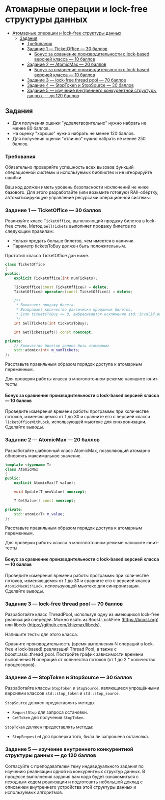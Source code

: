# Атомарные операции и lock-free структуры данных

- [Атомарные операции и lock-free структуры данных](#атомарные-операции-и-lock-free-структуры-данных)
  - [Задания](#задания)
    - [Требования](#требования)
    - [Задание 1 — TicketOffice — 30 баллов](#задание-1--ticketoffice--30-баллов)
      - [Бонус за сравнение производительности с lock-based версией класса — 10 баллов](#бонус-за-сравнение-производительности-с-lock-based-версией-класса--10-баллов)
    - [Задание 2 — AtomicMax — 20 баллов](#задание-2--atomicmax--20-баллов)
      - [Бонус за сравнение производительности с lock-based версией класса — 10 баллов](#бонус-за-сравнение-производительности-с-lock-based-версией-класса--10-баллов-1)
    - [Задание 3 — lock-free thread pool — 70 баллов](#задание-3--lock-free-thread-pool--70-баллов)
    - [Задание 4 — StopToken и StopSource — 30 баллов](#задание-4--stoptoken-и-stopsource--30-баллов)
    - [Задание 5 — изучение внутреннего конкурентной структуры данных — до 120 баллов](#задание-5--изучение-внутреннего-конкурентной-структуры-данных--до-120-баллов)

## Задания

- Для получения оценки "удовлетворительно" нужно набрать не менее 80 баллов.
- На оценку "хорошо" нужно набрать не менее 120 баллов.
- Для получения оценки "отлично" нужно набрать не менее 250 баллов.

### Требования

Обязательно проверяйте успешность всех вызовов функций операционной системы и используемых библиотек
и не игнорируйте ошибки.

Ваш код должен иметь уровень безопасности исключений не ниже базового.
Для этого разработайте (или возьмите готовую) RAII-обёртку, автоматизирующую
управление ресурсами операционной системы.

### Задание 1 — TicketOffice — 30 баллов

Реализуйте класс `TicketOffice`, выполняющий продажу билетов в lock-free стиле.
Метод `SellTickets` выполняет продажу билетов по следующим правилам:

- Нельзя продать больше билетов, чем имеется в наличии.
- Параметр ticketsToBuy должен быть положительным.

Прототип класса TicketOffice дан ниже.

```cpp
class TicketOffice
{
public:
    explicit TicketOffice(int numTickets);

    TicketOffice(const TicketOffice&) = delete;
    TicketOffice& operator=(const TicketOffice&) = delete;

    /**
     * Выполняет продажу билета.
     * Возвращает количество фактически проданных билетов.
     * Если ticketsToBuy <= 0, выбрасывается исключение std::invalid_argument
     */
    int SellTickets(int ticketsToBuy);

    int GetTicketsLeft() const noexcept;

private:
    // Количество билетов должно быть атомарным
    std::atomic<int> m_numTickets;
};
```

Расставьте правильным образом порядок доступа к атомарным переменным.

Для проверки работы класса в многопоточном режиме напишите юнит-тесты.

#### Бонус за сравнение производительности с lock-based версией класса — 10 баллов

Проведите измерения времени работы программы при количестве потоков, изменяющемся от 1 до 30
и сравните его с версией класса `TicketOfficeWithLock`, использующей мьютекс для синхронизации.
Сделайте выводы.

### Задание 2 — AtomicMax — 20 баллов

Разработайте шаблонный класс AtomicMax, позволяющий атомарно обновлять максимальное значение.

```cpp
template <typename T>
class AtomicMax
{
public:
    explicit AtomicMax(T value);

    void Update(T newValue) noexcept;

    T GetValue() const noexcept;

private:
    std::atomic<T> m_value;
};
```

Расставьте правильным образом порядок доступа к атомарным переменным.

Для проверки работы класса в многопоточном режиме напишите юнит-тесты.

#### Бонус за сравнение производительности с lock-based версией класса — 10 баллов

Проведите измерения времени работы программы при количестве потоков, изменяющемся от 1 до 30
и сравните его с версией класса `AtomicMaxWithLock`, использующей мьютекс для синхронизации.
Сделайте выводы.

### Задание 3 — lock-free thread pool — 70 баллов

Разработайте класс ThreadPool, используя одну из имеющихся lock-free реализаций очередей.
Можно взять из Boost.LockFree (<https://boost.org>) или libcds (<https://github.com/khizmax/libcds>).

Напишите тесты для этого класса.

Сравните производительность (время выполнения N операций в lock-free и lock-based) реализаций Thread Pool,
а также с boost::asio::thread_pool.
Постройте график зависимости времени выполнения N операций от количества потоков (от 1 до 2 * количество процессоров).

### Задание 4 — StopToken и StopSource — 30 баллов

Разработайте классы `StopToken` и `StopSource`, являющиеся упрощёнными версиями классов `std::stop_token` и `std::stop_source`.

`StopSource` должен предоставлять методы:

- `RequestStop` для запроса остановки.
- `GetToken` для получения `StopToken`.

`StopToken` должен предоставлять методы:

- `StopRequested` для проверки того, была ли запрошена остановка.

### Задание 5 — изучение внутреннего конкурентной структуры данных — до 120 баллов

Согласуйте с преподавателем тему индивидуального задания по изучению реализации одной из конкурентных
структур данных. В процессе выполнения задания вам надо будет ознакомиться с исходным кодом реализации
и подготовить небольшой доклад с описанием внутреннего устройства этой структуры данных и используемых алгоритмов.
